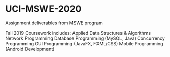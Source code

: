 # UCI-MSWE-2020
Assignment deliverables from MSWE program

Fall 2019 Coursework includes: 
Applied Data Structures & Algorithms
Network Programming
Database Programming (MySQL, Java)
Concurrency Programming
GUI Programming (JavaFX, FXML/CSS)
Mobile Programming (Android Development)
